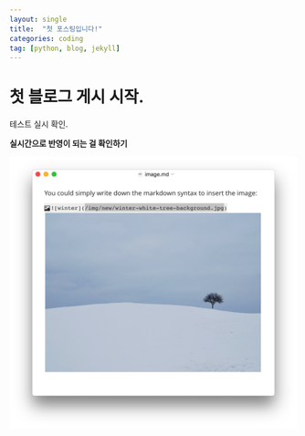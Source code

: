 ```yaml
---
layout: single
title:  "첫 포스팅입니다!"
categories: coding
tag: [python, blog, jekyll]
---
```


# 첫 블로그 게시 시작.

테스트 실시 확인.



**실시간으로 반영이 되는 걸 확인하기**

![](../images/2022-11-21-first/image.png)
